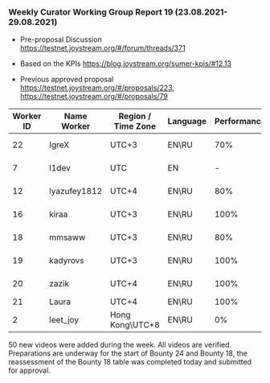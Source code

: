 ### Weekly Curator Working Group Report 19 (23.08.2021- 29.08.2021)

* Pre-proposal Discussion https://testnet.joystream.org/#/forum/threads/371

* Based on the KPIs https://blog.joystream.org/sumer-kpis/#12.13

* Previous approved proposal https://testnet.joystream.org/#/proposals/223, https://testnet.joystream.org/#/proposals/79


| Worker ID            | Name Worker | Region / Time Zone | Language | Performance |         Notes          |
|----------------------|-------------|--------------------|----------|-------------|------------------------|            
| 22                   | IgreX       |       UTC+3        | EN\RU    | 70%        |Discord: IgreX#0267     |
| 7                    | l1dev       |       	UTC       | EN       | -           |Technical worker        |
| 12                   | lyazufey1812|       UTC+4        | EN\RU    | 80%         |Discord: ei#0169        |
| 16                   | kiraa       |       UTC+3        | EN\RU    | 100%        |Discord: Skipper#0353   |
| 18                   | mmsaww      |       UTC+3        | EN\RU    | 80%         |Discord: Mikhail#7681   |
| 19                   | kadyrovs    |       UTC+3        | EN\RU    | 100%        |Discord: Ruslan#4019    |
| 20                   | zazik       |       UTC+4        | EN\RU    | 100%        |Discord: ZAZIK#5400     |
| 21                   | Laura       |       UTC+4        | EN\RU    | 100%        |         Lead           |
| 2                    | leet_joy    |   Hong Kong\UTC+8  | EN\RU    | 0%          |      No activity       |


50 new videos were added during the week. All videos are verified. Preparations are underway for the start of Bounty 24 and Bounty 18, 
the reassessment of the Bounty 18 table was completed today and submitted for approval.
